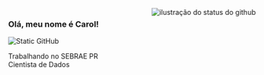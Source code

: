 
<img align='right' src="https://github-readme-streak-stats.herokuapp.com?user=CarolineSelis&hide_border=true&locale=pt_BR" alt="ilustração do status do github">

### Olá, meu nome é Carol!

<img src="https://img.shields.io/static/v1?label=Overview&message=Caroline&color=f8efd4&style=for-the-badge&logo=GitHub" alt="Static GitHub">

<p>Trabalhando no SEBRAE PR<br/> Cientista de Dados </p>
